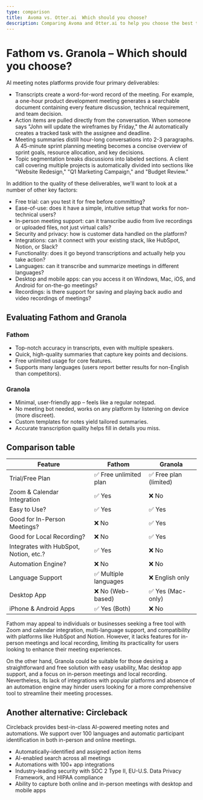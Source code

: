 ```yaml
---
type: comparison
title:  Avoma vs. Otter.ai  Which should you choose?
description: Comparing Avoma and Otter.ai to help you choose the best transcription tool. Explore features, pricing, and an alternative option, Circleback.
---
```


# Fathom vs. Granola – Which should you choose?  
AI meeting notes platforms provide four primary deliverables:  
  
* Transcripts create a word-for-word record of the meeting. For example, a one-hour product development meeting generates a searchable document containing every feature discussion, technical requirement, and team decision.  
* Action items are pulled directly from the conversation. When someone says "John will update the wireframes by Friday," the AI automatically creates a tracked task with the assignee and deadline.  
* Meeting summaries distill hour-long conversations into 2-3 paragraphs. A 45-minute sprint planning meeting becomes a concise overview of sprint goals, resource allocation, and key decisions.  
* Topic segmentation breaks discussions into labeled sections. A client call covering multiple projects is automatically divided into sections like "Website Redesign," "Q1 Marketing Campaign," and "Budget Review."  
  
In addition to the quality of these deliverables, we'll want to look at a number of other key factors:  
  
* Free trial: can you test it for free before committing?  
* Ease-of-use: does it have a simple, intuitive setup that works for non-technical users?  
* In-person meeting support: can it transcribe audio from live recordings or uploaded files, not just virtual calls?  
* Security and privacy: how is customer data handled on the platform?  
* Integrations: can it connect with your existing stack, like HubSpot, Notion, or Slack?  
* Functionality: does it go beyond transcriptions and actually help you take action?  
* Languages: can it transcribe and summarize meetings in different languages?  
* Desktop and mobile apps: can you access it on Windows, Mac, iOS, and Android for on-the-go meetings?  
* Recordings: is there support for saving and playing back audio and video recordings of meetings?    
## Evaluating Fathom and Granola  
### Fathom
- Top-notch accuracy in transcripts, even with multiple speakers.
- Quick, high-quality summaries that capture key points and decisions.
- Free unlimited usage for core features.
- Supports many languages (users report better results for non-English than competitors).

### Granola
- Minimal, user-friendly app – feels like a regular notepad.
- No meeting bot needed, works on any platform by listening on device (more discreet).
- Custom templates for notes yield tailored summaries.
- Accurate transcription quality helps fill in details you miss.  
## Comparison table    
| Feature                           | Fathom               | Granola              |
|-----------------------------------|----------------------|----------------------|
| Trial/Free Plan                   | ✅ Free unlimited plan| ✅ Free plan (limited)|
| Zoom & Calendar Integration       | ✅ Yes               | ❌ No                |
| Easy to Use?                      | ✅ Yes               | ✅ Yes               |
| Good for In-Person Meetings?      | ❌ No                | ✅ Yes               |
| Good for Local Recording?         | ❌ No                | ✅ Yes               |
| Integrates with HubSpot, Notion, etc.? | ✅ Yes           | ❌ No                |
| Automation Engine?                | ❌ No                | ❌ No                |
| Language Support                  | ✅ Multiple languages| ❌ English only      |
| Desktop App                       | ❌ No (Web-based)    | ✅ Yes (Mac-only)    |
| iPhone & Android Apps             | ✅ Yes (Both)        | ❌ No                |  
Fathom may appeal to individuals or businesses seeking a free tool with Zoom and calendar integration, multi-language support, and compatibility with platforms like HubSpot and Notion. However, it lacks features for in-person meetings and local recording, limiting its practicality for users looking to enhance their meeting experiences.

On the other hand, Granola could be suitable for those desiring a straightforward and free solution with easy usability, Mac desktop app support, and a focus on in-person meetings and local recording. Nevertheless, its lack of integrations with popular platforms and absence of an automation engine may hinder users looking for a more comprehensive tool to streamline their meeting processes.  
## Another alternative: Circleback  
Circleback provides best-in-class AI-powered meeting notes and automations. We support over 100 languages and automatic participant identification in both in-person and online meetings.  
  
* Automatically-identified and assigned action items  
* AI-enabled search across all meetings  
* Automations with 100+ app integrations  
* Industry-leading security with SOC 2 Type II, EU-U.S. Data Privacy Framework, and HIPAA compliance  
* Ability to capture both online and in-person meetings with desktop and mobile apps  